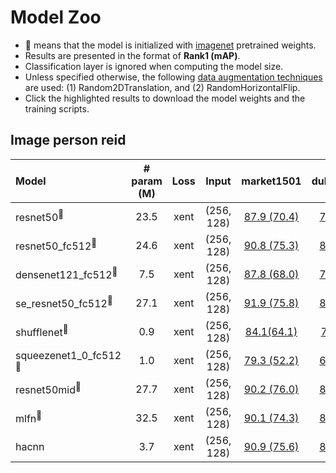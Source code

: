 # Model Zoo
- :dog: means that the model is initialized with [imagenet](http://www.image-net.org/) pretrained weights.
- Results are presented in the format of **Rank1 (mAP)**.
- Classification layer is ignored when computing the model size.
- Unless specified otherwise, the following [data augmentation techniques](torchreid/transforms.py) are used: (1) Random2DTranslation, and (2) RandomHorizontalFlip.
- Click the highlighted results to download the model weights and the training scripts.

## Image person reid
| Model | # param (M) | Loss | Input | market1501  | dukemtmcreid | msmt17 |
| :--- | :---: | :---: | :---: | :---: | :---: | :---: |
| resnet50<sup>:dog:</sup> | 23.5  | xent | (256, 128) | [87.9 (70.4)](http://www.eecs.qmul.ac.uk/~kz303/deep-person-reid/model-zoo/image-models/resnet50_market_xent.zip) | [78.3 (58.9)](http://www.eecs.qmul.ac.uk/~kz303/deep-person-reid/model-zoo/image-models/resnet50_duke_xent.zip) | [63.2 (33.9)](http://www.eecs.qmul.ac.uk/~kz303/deep-person-reid/model-zoo/image-models/resnet50_msmt_xent.zip) |
| resnet50_fc512<sup>:dog:</sup> | 24.6 | xent | (256, 128) | [90.8 (75.3)](http://www.eecs.qmul.ac.uk/~kz303/deep-person-reid/model-zoo/image-models/resnet50_fc512_market_xent.zip) | [81.0 (64.0)](http://www.eecs.qmul.ac.uk/~kz303/deep-person-reid/model-zoo/image-models/resnet50_fc512_duke_xent.zip) | [69.6 (38.4)](http://www.eecs.qmul.ac.uk/~kz303/deep-person-reid/model-zoo/image-models/resnet50_fc512_msmt_xent.zip) |
| densenet121_fc512<sup>:dog:</sup> | 7.5 | xent | (256, 128) | [87.8 (68.0)](http://www.eecs.qmul.ac.uk/~kz303/deep-person-reid/model-zoo/image-models/densenet121_fc512_market_xent.zip) | [79.7 (58.8)](http://www.eecs.qmul.ac.uk/~kz303/deep-person-reid/model-zoo/image-models/densenet121_fc512_duke_xent.zip) | [67.6 (35.0)](http://www.eecs.qmul.ac.uk/~kz303/deep-person-reid/model-zoo/image-models/densenet121_fc512_msmt_xent.zip) |
| se_resnet50_fc512<sup>:dog:</sup> | 27.1 | xent | (256, 128) | [91.9 (75.8)](http://www.eecs.qmul.ac.uk/~kz303/deep-person-reid/model-zoo/image-models/se_resnet50_fc512_market_xent.zip) | [81.5 (63.7)](http://www.eecs.qmul.ac.uk/~kz303/deep-person-reid/model-zoo/image-models/se_resnet50_fc512_duke_xent.zip) | [71.1 (39.8)](http://www.eecs.qmul.ac.uk/~kz303/deep-person-reid/model-zoo/image-models/se_resnet50_fc512_msmt_xent.zip) |
| shufflenet<sup>:dog:</sup> | 0.9 | xent | (256, 128) | [84.1(64.1)](http://www.eecs.qmul.ac.uk/~kz303/deep-person-reid/model-zoo/image-models/shufflenet_market_xent.zip) | [73.4(51.9)](http://www.eecs.qmul.ac.uk/~kz303/deep-person-reid/model-zoo/image-models/shufflenet_duke_xent.zip) | [51.3(24.2)](http://www.eecs.qmul.ac.uk/~kz303/deep-person-reid/model-zoo/image-models/shufflenet_msmt_xent.zip) |
| squeezenet1_0_fc512<sup>:dog:</sup> | 1.0 | xent | (256, 128) | [79.3 (52.2)](http://www.eecs.qmul.ac.uk/~kz303/deep-person-reid/model-zoo/image-models/squeezenet1_0_fc512_market_xent.zip) | [66.6 (42.6)](http://www.eecs.qmul.ac.uk/~kz303/deep-person-reid/model-zoo/image-models/squeezenet1_0_fc512_duke_xent.zip) | [44.1 (17.1)](http://www.eecs.qmul.ac.uk/~kz303/deep-person-reid/model-zoo/image-models/squeezenet1_0_fc512_msmt_xent.zip) |
| resnet50mid<sup>:dog:</sup> | 27.7 | xent | (256, 128) | [90.2 (76.0)](http://www.eecs.qmul.ac.uk/~kz303/deep-person-reid/model-zoo/image-models/resnet50mid_market_xent.zip) | [81.6 (64.0)](http://www.eecs.qmul.ac.uk/~kz303/deep-person-reid/model-zoo/image-models/resnet50mid_duke_xent.zip) | [69.0 (38.0)](http://www.eecs.qmul.ac.uk/~kz303/deep-person-reid/model-zoo/image-models/resnet50mid_msmt_xent.zip) |
| mlfn<sup>:dog:</sup> | 32.5 | xent | (256, 128) | [90.1 (74.3)](http://www.eecs.qmul.ac.uk/~kz303/deep-person-reid/model-zoo/image-models/mlfn_market_xent.zip) | [81.1 (63.2)](http://www.eecs.qmul.ac.uk/~kz303/deep-person-reid/model-zoo/image-models/mlfn_duke_xent.zip) | [66.4 (37.2)](http://www.eecs.qmul.ac.uk/~kz303/deep-person-reid/model-zoo/image-models/mlfn_msmt_xent.zip) |
| hacnn | 3.7 | xent | (256, 128) | [90.9 (75.6)](http://www.eecs.qmul.ac.uk/~kz303/deep-person-reid/model-zoo/image-models/hacnn_market_xent.zip) | [80.1 (63.2)](http://www.eecs.qmul.ac.uk/~kz303/deep-person-reid/model-zoo/image-models/hacnn_duke_xent.zip) | [64.7 (37.2)](http://www.eecs.qmul.ac.uk/~kz303/deep-person-reid/model-zoo/image-models/hacnn_msmt_xent.zip) |
